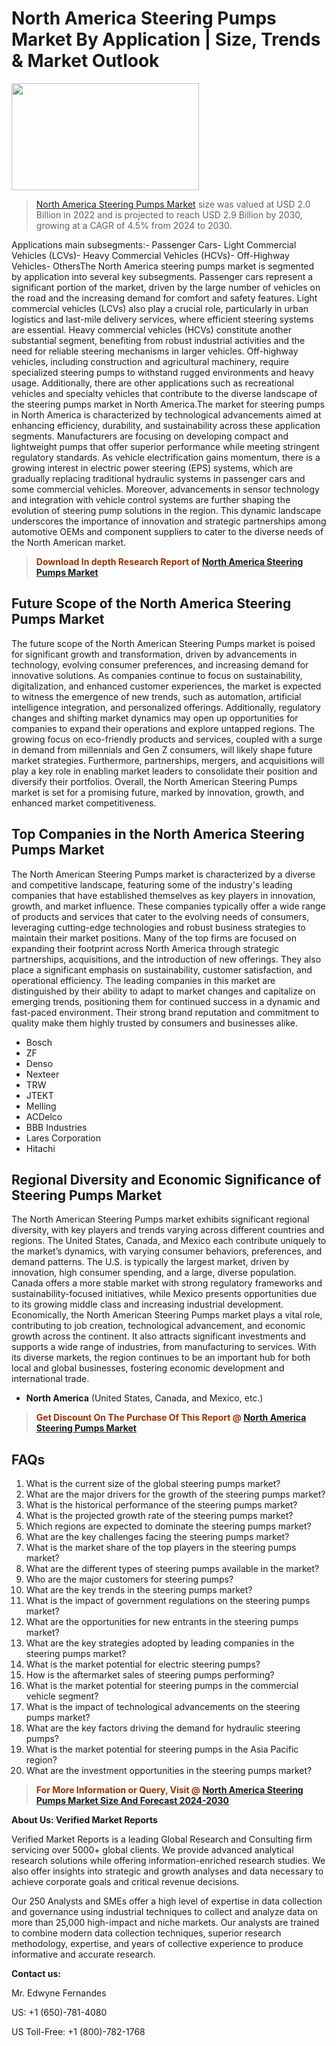 <p><h1>North America Steering Pumps Market By Application | Size, Trends & Market Outlook</h1><p><img class="aligncenter size-medium wp-image-105565" src="https://ffe5etoiles.com/wp-content/uploads/2025/01/MST7-300x171.png" alt="" width="300" height="171" /></p><blockquote><p><a href="https://www.verifiedmarketreports.com/download-sample/?rid=563234&utm_source=Github-NA&utm_medium=362" target="_blank">North America Steering Pumps Market</a> size was valued at USD 2.0 Billion in 2022 and is projected to reach USD 2.9 Billion by 2030, growing at a CAGR of 4.5% from 2024 to 2030.</p></blockquote>Applications main subsegments:- Passenger Cars- Light Commercial Vehicles (LCVs)- Heavy Commercial Vehicles (HCVs)- Off-Highway Vehicles- OthersThe North America steering pumps market is segmented by application into several key subsegments. Passenger cars represent a significant portion of the market, driven by the large number of vehicles on the road and the increasing demand for comfort and safety features. Light commercial vehicles (LCVs) also play a crucial role, particularly in urban logistics and last-mile delivery services, where efficient steering systems are essential. Heavy commercial vehicles (HCVs) constitute another substantial segment, benefiting from robust industrial activities and the need for reliable steering mechanisms in larger vehicles. Off-highway vehicles, including construction and agricultural machinery, require specialized steering pumps to withstand rugged environments and heavy usage. Additionally, there are other applications such as recreational vehicles and specialty vehicles that contribute to the diverse landscape of the steering pumps market in North America.The market for steering pumps in North America is characterized by technological advancements aimed at enhancing efficiency, durability, and sustainability across these application segments. Manufacturers are focusing on developing compact and lightweight pumps that offer superior performance while meeting stringent regulatory standards. As vehicle electrification gains momentum, there is a growing interest in electric power steering (EPS) systems, which are gradually replacing traditional hydraulic systems in passenger cars and some commercial vehicles. Moreover, advancements in sensor technology and integration with vehicle control systems are further shaping the evolution of steering pump solutions in the region. This dynamic landscape underscores the importance of innovation and strategic partnerships among automotive OEMs and component suppliers to cater to the diverse needs of the North American market.</p><blockquote><p><span style="color: #993300;"><strong>Download In depth Research Report of <a href="https://www.verifiedmarketreports.com/download-sample/?rid=563234&utm_source=Github-NA&utm_medium=362">North America Steering Pumps Market</a></strong></span></p></blockquote><h2>Future Scope of the North America Steering Pumps Market</h2><p>The future scope of the North American Steering Pumps market is poised for significant growth and transformation, driven by advancements in technology, evolving consumer preferences, and increasing demand for innovative solutions. As companies continue to focus on sustainability, digitalization, and enhanced customer experiences, the market is expected to witness the emergence of new trends, such as automation, artificial intelligence integration, and personalized offerings. Additionally, regulatory changes and shifting market dynamics may open up opportunities for companies to expand their operations and explore untapped regions. The growing focus on eco-friendly products and services, coupled with a surge in demand from millennials and Gen Z consumers, will likely shape future market strategies. Furthermore, partnerships, mergers, and acquisitions will play a key role in enabling market leaders to consolidate their position and diversify their portfolios. Overall, the North American Steering Pumps market is set for a promising future, marked by innovation, growth, and enhanced market competitiveness.</p><h2>Top Companies in the North America Steering Pumps Market</h2><p>The North American Steering Pumps market is characterized by a diverse and competitive landscape, featuring some of the industry's leading companies that have established themselves as key players in innovation, growth, and market influence. These companies typically offer a wide range of products and services that cater to the evolving needs of consumers, leveraging cutting-edge technologies and robust business strategies to maintain their market positions. Many of the top firms are focused on expanding their footprint across North America through strategic partnerships, acquisitions, and the introduction of new offerings. They also place a significant emphasis on sustainability, customer satisfaction, and operational efficiency. The leading companies in this market are distinguished by their ability to adapt to market changes and capitalize on emerging trends, positioning them for continued success in a dynamic and fast-paced environment. Their strong brand reputation and commitment to quality make them highly trusted by consumers and businesses alike.</p><p><ul><li>Bosch </li><li> ZF </li><li> Denso </li><li> Nexteer </li><li> TRW </li><li> JTEKT </li><li> Melling </li><li> ACDelco </li><li> BBB Industries </li><li> Lares Corporation </li><li> Hitachi</li></ul></p><h2>Regional Diversity and Economic Significance of Steering Pumps Market</h2><p>The North American Steering Pumps market exhibits significant regional diversity, with key players and trends varying across different countries and regions. The United States, Canada, and Mexico each contribute uniquely to the market’s dynamics, with varying consumer behaviors, preferences, and demand patterns. The U.S. is typically the largest market, driven by innovation, high consumer spending, and a large, diverse population. Canada offers a more stable market with strong regulatory frameworks and sustainability-focused initiatives, while Mexico presents opportunities due to its growing middle class and increasing industrial development. Economically, the North American Steering Pumps market plays a vital role, contributing to job creation, technological advancement, and economic growth across the continent. It also attracts significant investments and supports a wide range of industries, from manufacturing to services. With its diverse markets, the region continues to be an important hub for both local and global businesses, fostering economic development and international trade.</p><ul> <li><strong>North America</strong> (United States, Canada, and Mexico, etc.)</li></ul><blockquote><p><span style="color: #993300;"><strong>Get Discount On The Purchase Of This Report @ <a href="https://www.verifiedmarketreports.com/ask-for-discount/?rid=563234&utm_source=Github-NA&utm_medium=362">North America Steering Pumps Market</a></strong></span></p></blockquote><h2>FAQs</h2><p><ol> <li>What is the current size of the global steering pumps market?</div><div></li> <li>What are the major drivers for the growth of the steering pumps market?</div><div></li> <li>What is the historical performance of the steering pumps market?</div><div></li> <li>What is the projected growth rate of the steering pumps market?</div><div></li> <li>Which regions are expected to dominate the steering pumps market?</div><div></li> <li>What are the key challenges facing the steering pumps market?</div><div></li> <li>What is the market share of the top players in the steering pumps market?</div><div></li> <li>What are the different types of steering pumps available in the market?</div><div></li> <li>Who are the major customers for steering pumps?</div><div></li> <li>What are the key trends in the steering pumps market?</div><div></li> <li>What is the impact of government regulations on the steering pumps market?</div><div></li> <li>What are the opportunities for new entrants in the steering pumps market?</div><div></li> <li>What are the key strategies adopted by leading companies in the steering pumps market?</div><div></li> <li>What is the market potential for electric steering pumps?</div><div></li> <li>How is the aftermarket sales of steering pumps performing?</div><div></li> <li>What is the market potential for steering pumps in the commercial vehicle segment?</div><div></li> <li>What is the impact of technological advancements on the steering pumps market?</div><div></li> <li>What are the key factors driving the demand for hydraulic steering pumps?</div><div></li> <li>What is the market potential for steering pumps in the Asia Pacific region?</div><div></li> <li>What are the investment opportunities in the steering pumps market?</div><div></li></ol></p><blockquote><p><span style="color: #993300;"><strong>For More Information or Query, Visit @ <a href="https://www.verifiedmarketreports.com/product/steering-pumps-market-size-and-forecast/">North America Steering Pumps Market Size And Forecast 2024-2030</a></strong></span></p></blockquote><p><strong>About Us: Verified Market Reports</strong></p><p>Verified Market Reports is a leading Global Research and Consulting firm servicing over 5000+ global clients. We provide advanced analytical research solutions while offering information-enriched research studies. We also offer insights into strategic and growth analyses and data necessary to achieve corporate goals and critical revenue decisions.</p><p>Our 250 Analysts and SMEs offer a high level of expertise in data collection and governance using industrial techniques to collect and analyze data on more than 25,000 high-impact and niche markets. Our analysts are trained to combine modern data collection techniques, superior research methodology, expertise, and years of collective experience to produce informative and accurate research.</p><p><strong>Contact us:</strong></p><p>Mr. Edwyne Fernandes</p><p>US: +1 (650)-781-4080</p><p>US Toll-Free: +1 (800)-782-1768</p>

